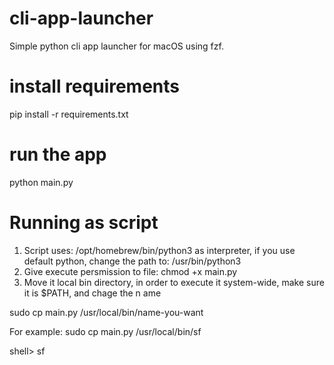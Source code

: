 # cli-app-launcher
Simple python cli app launcher for macOS using fzf.
# install requirements
pip install -r requirements.txt
# run the app
python main.py

# Running as script
1. Script uses: /opt/homebrew/bin/python3 as interpreter,
if you use default python, change the path to: /usr/bin/python3
2. Give execute persmission to file:
chmod +x main.py
3. Move it local bin directory, in order to execute it system-wide, make sure it is $PATH, and chage the n  ame

sudo cp main.py /usr/local/bin/name-you-want

For example:
sudo cp main.py /usr/local/bin/sf

shell> sf